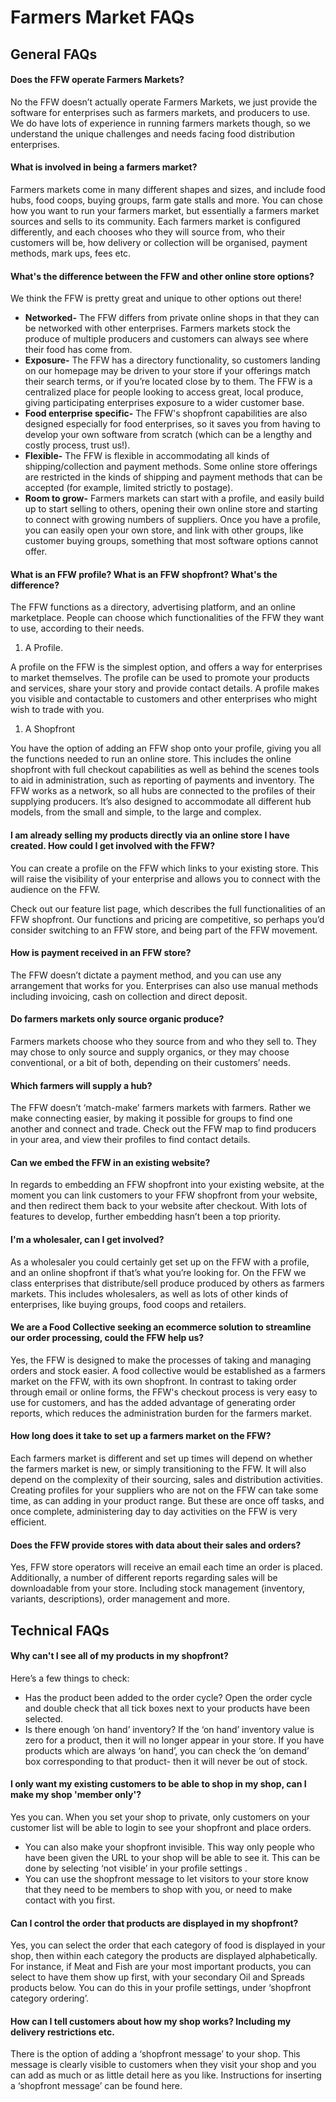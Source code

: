 # Farmers Market FAQs

## General FAQs

#### Does the FFW operate Farmers Markets?

No the FFW doesn’t actually operate Farmers Markets, we just provide the software for enterprises such as farmers markets, and producers to use. We do have lots of experience in running farmers markets though, so we understand the unique challenges and needs facing food distribution enterprises.

#### What is involved in being a farmers market?

Farmers markets come in many different shapes and sizes, and include food hubs, food coops, buying groups, farm gate stalls and more. You can chose how you want to run your farmers market, but essentially a farmers market sources and sells to its community. Each farmers market is configured differently, and each chooses who they will source from, who their customers will be, how delivery or collection will be organised, payment methods, mark ups, fees etc.

#### What's the difference between the FFW and other online store options?

We think the FFW is pretty great and unique to other options out there!

* **Networked-**
  The FFW differs from private online shops in that they can be networked with other enterprises. Farmers markets stock the produce of multiple producers and customers can always see where their food has come from.
* **Exposure-**
  The FFW has a directory functionality, so customers landing on our homepage may be driven to your store if your offerings match their search terms, or if you’re located close by to them. The FFW is a centralized place for people looking to access great, local produce, giving participating enterprises exposure to a wider customer base.
* **Food enterprise specific-**
  The FFW's shopfront capabilities are also designed especially for food enterprises, so it saves you from having to develop your own software from scratch \(which can be a lengthy and costly process, trust us!\).
* **Flexible-**
  The FFW is flexible in accommodating all kinds of shipping/collection and payment methods. Some online store offerings are restricted in the kinds of shipping and payment methods that can be accepted \(for example, limited strictly to postage\).
* **Room to grow-**
   Farmers markets can start with a profile, and easily build up to start selling to others, opening their own online store and starting to connect with growing numbers of suppliers. Once you have a profile, you can easily open your own store, and link with other groups, like customer buying groups, something that most software options cannot offer.

#### What is an FFW profile? What is an FFW shopfront? What's the difference?

The FFW functions as a directory, advertising platform, and an online marketplace. People can choose which functionalities of the FFW they want to use, according to their needs.

1. A Profile.

A profile on the FFW is the simplest option, and offers a way for enterprises to market themselves. The profile can be used to promote your products and services, share your story and provide contact details. A profile makes you visible and contactable to customers and other enterprises who might wish to trade with you.

1. A Shopfront

You have the option of adding an FFW shop onto your profile, giving you all the functions needed to run an online store. This includes the online shopfront with full checkout capabilities as well as behind the scenes tools to aid in administration, such as reporting of payments and inventory. The FFW works as a network, so all hubs are connected to the profiles of their supplying producers. It’s also designed to accommodate all different hub models, from the small and simple, to the large and complex.

#### I am already selling my products directly via an online store I have created. How could I get involved with the FFW?

You can create a profile on the FFW which links to your existing store. This will raise the visibility of your enterprise and allows you to connect with the audience on the FFW.

Check out our feature list page, which describes the full functionalities of an FFW shopfront. Our functions and pricing are competitive, so perhaps you’d consider switching to an FFW store, and being part of the FFW movement.

#### How is payment received in an FFW store?

The FFW doesn’t dictate a payment method, and you can use any arrangement that works for you. Enterprises can also use manual methods including invoicing, cash on collection and direct deposit.

#### Do farmers markets only source organic produce?

Farmers markets choose who they source from and who they sell to. They may chose to only source and supply organics, or they may choose conventional, or a bit of both, depending on their customers’ needs.

#### Which farmers will supply a hub?

The FFW doesn’t ‘match-make’ farmers markets with farmers. Rather we make connecting easier, by making it possible for groups to find one another and connect and trade. Check out the FFW map to find producers in your area, and view their profiles to find contact details.

#### Can we embed the FFW in an existing website?

In regards to embedding an FFW shopfront into your existing website, at the moment you can link customers to your FFW shopfront from your website, and then redirect them back to your website after checkout. With lots of features to develop, further embedding hasn’t been a top priority.

#### I'm a wholesaler, can I get involved?

As a wholesaler you could certainly get set up on the FFW with a profile, and an online shopfront if that’s what you’re looking for. On the FFW we class enterprises that distribute/sell produce produced by others as farmers markets. This includes wholesalers, as well as lots of other kinds of enterprises, like buying groups, food coops and retailers.

#### We are a Food Collective seeking an ecommerce solution to streamline our order processing, could the FFW help us?

Yes, the FFW  is designed to make the processes of taking and managing orders and stock easier.  A food collective would be established as a farmers market on the FFW, with its own shopfront. In contrast to taking order through email or online forms, the FFW's checkout process is very easy to use for customers, and has the added advantage of generating order reports, which reduces the administration burden for the farmers market.

#### How long does it take to set up a farmers market on the FFW?

Each farmers market is different and set up times will depend on whether the farmers market is new, or simply transitioning to the FFW. It will also depend on the complexity of their sourcing, sales and distribution activities. Creating profiles for your suppliers who are not on the FFW can take some time, as can adding in your product range. But these are once off tasks, and once complete, administering day to day activities on the FFW is very efficient.

#### Does the FFW provide stores with data about their sales and orders?

Yes, FFW store operators will receive an email each time an order is placed. Additionally, a number of different reports regarding sales will be downloadable from your store. Including stock management \(inventory, variants, descriptions\), order management and more.

## Technical FAQs

#### Why can't I see all of my products in my shopfront?

Here’s a few things to check:

* Has the product been added to the order cycle? Open the order cycle and double check that all tick boxes next to your products have been selected.
* Is there enough ‘on hand’ inventory? If the ‘on hand’ inventory value is zero for a product, then it will no longer appear in your store. If you have products which are always ‘on hand’, you can check the ‘on demand’ box corresponding to that product- then it will never be out of stock.

#### I only want my existing customers to be able to shop in my shop, can I make my shop 'member only'?

Yes you can. When you set your shop to private, only customers on your customer list will be able to login to see your shopfront and place orders.

* You can also make your shopfront invisible. This way only people who have been given the URL to your shop will be able to see it. This can be done by selecting ‘not visible’ in your profile settings
  .
* You can use the shopfront message to let visitors to your store know that they need to be members to shop with you, or need to make contact with you first.

#### Can I control the order that products are displayed in my shopfront?

Yes, you can select the order that each category of food is displayed in your shop, then within each category the products are displayed alphabetically. For instance, if Meat and Fish are your most important products, you can select to have them show up first, with your secondary Oil and Spreads products below. You can do this in  your profile settings, under ‘shopfront category ordering’.

#### How can I tell customers about how my shop works? Including my delivery restrictions etc.

There is the option of adding a ‘shopfront message’ to your shop. This message is clearly visible to customers when they visit your shop and you can add as much or as little detail here as you like. Instructions for inserting a ‘shopfront message’ can be found here.

